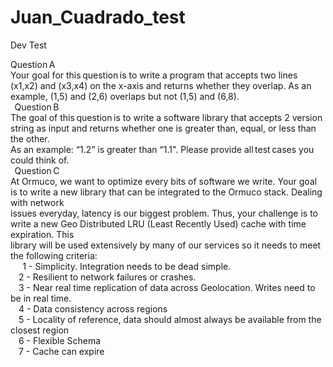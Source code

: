 # Juan_Cuadrado_test<br />
Dev Test<br />


Question A<br />
Your goal for this question is to write a program that accepts two lines (x1,x2) and (x3,x4) on the x-axis and returns whether they overlap. As an example, (1,5) and (2,6) overlaps but not (1,5) and (6,8).<br />
 
Question B<br />
The goal of this question is to write a software library that accepts 2 version string as input and returns whether one is greater than, equal, or less than the other.<br /> As an example: “1.2” is greater than “1.1". Please provide all test cases you could think of.<br />
 
Question C<br />
At Ormuco, we want to optimize every bits of software we write. Your goal is to write a new library that can be integrated to the Ormuco stack. Dealing with network<br /> issues everyday, latency is our biggest problem. Thus, your challenge is to write a new Geo Distributed LRU (Least Recently Used) cache with time expiration. This<br /> library will be used extensively by many of our services so it needs to meet the following criteria:
<br /> 
    1 - Simplicity. Integration needs to be dead simple.<br />
    2 - Resilient to network failures or crashes.<br />
    3 - Near real time replication of data across Geolocation. Writes need to be in real time.<br />
    4 - Data consistency across regions<br />
    5 - Locality of reference, data should almost always be available from the closest region<br />
    6 - Flexible Schema<br />
    7 - Cache can expire <br />
